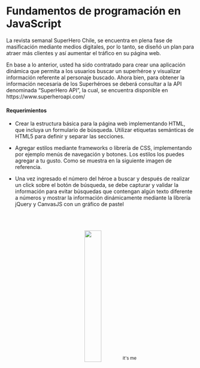 <h1>Fundamentos de programación en JavaScript</h1>

<p>La revista semanal SuperHero Chile, se encuentra en plena fase de masificación mediante
medios digitales, por lo tanto, se diseñó un plan para atraer más clientes y así aumentar el
tráfico en su página web.</p>

<p>En base a lo anterior, usted ha sido contratado para crear una aplicación dinámica que permita
a los usuarios buscar un superhéroe y visualizar información referente al personaje buscado.
Ahora bien, para obtener la información necesaria de los Superhéroes se deberá consultar a
la API denominada “SuperHero API”, la cual, se encuentra disponible en
https://www.superheroapi.com/ </p>


<h4>Requerimientos </h4>

- Crear la estructura básica para la página web implementando HTML, que incluya un
formulario de búsqueda. Utilizar etiquetas semánticas de HTML5 para definir y
separar las secciones.

- Agregar estilos mediante frameworks o librería de CSS, implementando por ejemplo
menús de navegación y botones. Los estilos los puedes agregar a tu gusto. Como se
muestra en la siguiente imagen de referencia.

- Una vez ingresado el número del héroe a buscar y después de realizar un click sobre
el botón de búsqueda, se debe capturar y validar la información para evitar búsquedas
que contengan algún texto diferente a números y mostrar la información
dinámicamente mediante la librería jQuery y CanvasJS con un gráfico de pastel


<br>

<br>

<p align="center" width="10%"><img width="30%" src="https://github.com/user-attachments/assets/bb654d62-2851-4a15-9c06-19ab11baf977">
                                                                   <sup> it's me </sup> </p>
